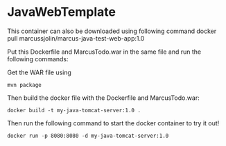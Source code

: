 # JavaWebTemplate

This container can also be downloaded using following command
    docker pull marcussjolin/marcus-java-test-web-app:1.0

Put this Dockerfile and MarcusTodo.war in the same file and run the following commands:

Get the WAR file using

    mvn package

Then build the docker file with the Dockerfile and MarcusTodo.war:

    docker build -t my-java-tomcat-server:1.0 .

Then run the following command to start the docker container to try it out!

    docker run -p 8080:8080 -d my-java-tomcat-server:1.0
